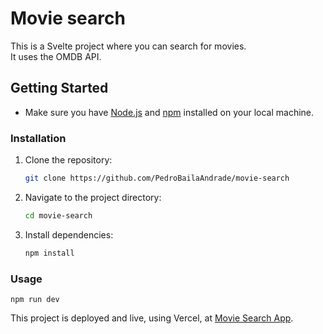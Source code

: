 # Movie search

This is a Svelte project where you can search for movies.<br>
It uses the OMDB API.

## Getting Started

- Make sure you have [Node.js](https://nodejs.org/) and [npm](https://www.npmjs.com/) installed on your local machine.

### Installation

1. Clone the repository:

   ```bash
   git clone https://github.com/PedroBailaAndrade/movie-search
   ```

2. Navigate to the project directory:

   ```bash
   cd movie-search
   ```

3. Install dependencies:

   ```bash
   npm install
   ```

### Usage

    npm run dev

This project is deployed and live, using Vercel, at [Movie Search App](https://movie-search-theta-black.vercel.app/).
